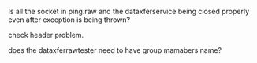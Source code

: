 Is all the socket in ping.raw and the dataxferservice being closed properly even after
exception is being thrown?

check header problem.

does the dataxferrawtester need to have group mamabers name?